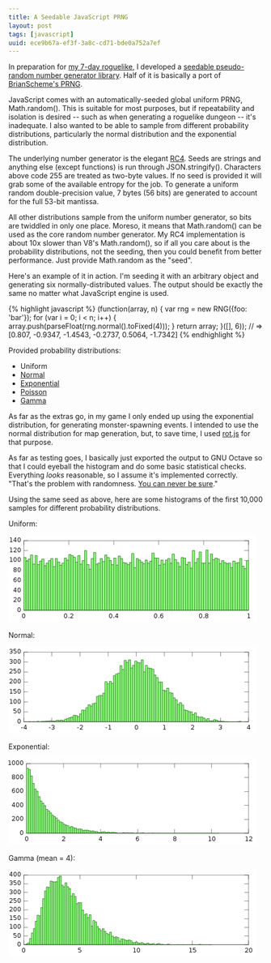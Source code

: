 ```yaml
---
title: A Seedable JavaScript PRNG
layout: post
tags: [javascript]
uuid: ece9b67a-ef3f-3a8c-cd71-bde0a752a7ef
---
```


In preparation for [my 7-day roguelike](/blog/2013/03/17/), I
developed a [seedable pseudo-random number generator library][rngjs].
Half of it is basically a port of [BrianScheme's PRNG][bs].

JavaScript comes with an automatically-seeded global uniform PRNG,
Math.random(). This is suitable for most purposes, but if
repeatability and isolation is desired -- such as when generating a
roguelike dungeon -- it's inadequate. I also wanted to be able to
sample from different probability distributions, particularly the
normal distribution and the exponential distribution.

The underlying number generator is the elegant [RC4][rc4]. Seeds are
strings and anything else (except functions) is run through
JSON.stringify(). Characters above code 255 are treated as two-byte
values. If no seed is provided it will grab some of the available
entropy for the job. To generate a uniform random double-precision
value, 7 bytes (56 bits) are generated to account for the full 53-bit
mantissa.

All other distributions sample from the uniform number generator, so
bits are twiddled in only one place. Moreso, it means that
Math.random() can be used as the core random number generator. My RC4
implementation is about 10x slower than V8's Math.random(), so if all
you care about is the probability distributions, not the seeding, then
you could benefit from better performance. Just provide Math.random as
the "seed".

Here's an example of it in action. I'm seeding it with an arbitrary
object and generating six normally-distributed values. The output
should be exactly the same no matter what JavaScript engine is used.

{% highlight javascript %}
(function(array, n) {
    var rng = new RNG({foo: 'bar'});
    for (var i = 0; i < n; i++) {
        array.push(parseFloat(rng.normal().toFixed(4)));
    }
    return array;
}([], 6));
// => [0.807, -0.9347, -1.4543, -0.2737, 0.5064, -1.7342]
{% endhighlight %}

Provided probability distributions:

 * Uniform
 * [Normal](http://en.wikipedia.org/wiki/Normal_distribution)
 * [Exponential](http://en.wikipedia.org/wiki/Exponential_distribution)
 * [Poisson](http://en.wikipedia.org/wiki/Poisson_distribution)
 * [Gamma](http://en.wikipedia.org/wiki/Gamma_distribution)

As far as the extras go, in my game I only ended up using the
exponential distribution, for generating monster-spawning events.
I intended to use the normal distribution for map generation, but, to
save time, I used [rot.js][rot] for that purpose.

As far as testing goes, I basically just exported the output to GNU
Octave so that I could eyeball the histogram and do some basic
statistical checks. Everything *looks* reasonable, so I assume it's
implemented correctly. "That's the problem with randomness.
[You can never be sure][dilbert]."

Using the same seed as above, here are some histograms of the first
10,000 samples for different probability distributions.

Uniform:

![](/img/plot/rngjs-uniform.png)

Normal:

![](/img/plot/rngjs-normal.png)

Exponential:

![](/img/plot/rngjs-exponential.png)

Gamma (mean = 4):

![](/img/plot/rngjs-gamma.png)


[rngjs]: https://github.com/skeeto/rng-js
[bs]: https://github.com/skeeto/brianscheme/blob/master/random.sch
[rc4]: /blog/2008/08/09/
[rot]: http://ondras.github.com/rot.js/hp/
[dilbert]: http://search.dilbert.com/comic/Random%20Number%20Generator
